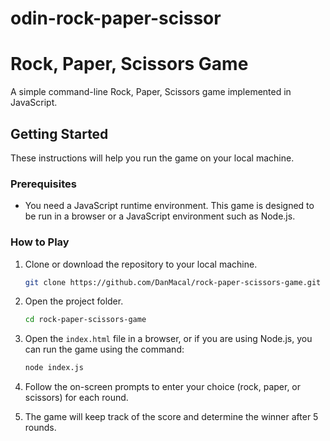 # odin-rock-paper-scissor

# Rock, Paper, Scissors Game

A simple command-line Rock, Paper, Scissors game implemented in JavaScript.

## Getting Started

These instructions will help you run the game on your local machine.

### Prerequisites

- You need a JavaScript runtime environment. This game is designed to be run in a browser or a JavaScript environment such as Node.js.
  
### How to Play

1. Clone or download the repository to your local machine.
   
    ```bash
    git clone https://github.com/DanMacal/rock-paper-scissors-game.git
    ```

2. Open the project folder.

    ```bash
    cd rock-paper-scissors-game
    ```

3. Open the `index.html` file in a browser, or if you are using Node.js, you can run the game using the command:

    ```bash
    node index.js
    ```

4. Follow the on-screen prompts to enter your choice (rock, paper, or scissors) for each round.

5. The game will keep track of the score and determine the winner after 5 rounds.
